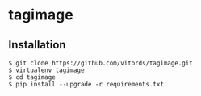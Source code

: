 # tagimage

## Installation
```
$ git clone https://github.com/vitords/tagimage.git
$ virtualenv tagimage 
$ cd tagimage
$ pip install --upgrade -r requirements.txt
```
